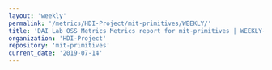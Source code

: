```yaml
---
layout: 'weekly'
permalink: '/metrics/HDI-Project/mit-primitives/WEEKLY/'
title: 'DAI Lab OSS Metrics Metrics report for mit-primitives | WEEKLY-REPORT-2019-07-14'
organization: 'HDI-Project'
repository: 'mit-primitives'
current_date: '2019-07-14'
---
```

